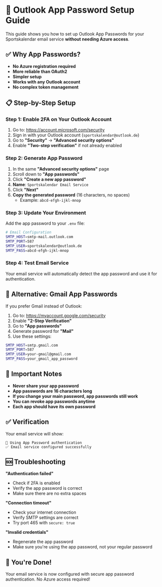 # 🔐 Outlook App Password Setup Guide

This guide shows you how to set up Outlook App Passwords for your Sportskalendar email service **without needing Azure access**.

## ✅ Why App Passwords?

- **No Azure registration required**
- **More reliable than OAuth2**
- **Simpler setup**
- **Works with any Outlook account**
- **No complex token management**

## 📋 Step-by-Step Setup

### Step 1: Enable 2FA on Your Outlook Account

1. Go to: https://account.microsoft.com/security
2. Sign in with your Outlook account (`sportskalendar@outlook.de`)
3. Go to **"Security"** → **"Advanced security options"**
4. Enable **"Two-step verification"** if not already enabled

### Step 2: Generate App Password

1. In the same **"Advanced security options"** page
2. Scroll down to **"App passwords"**
3. Click **"Create a new app password"**
4. **Name**: `Sportskalendar Email Service`
5. Click **"Next"**
6. **Copy the generated password** (16 characters, no spaces)
   - Example: `abcd-efgh-ijkl-mnop`

### Step 3: Update Your Environment

Add the app password to your `.env` file:

```bash
# Email Configuration
SMTP_HOST=smtp-mail.outlook.com
SMTP_PORT=587
SMTP_USER=sportskalendar@outlook.de
SMTP_PASS=abcd-efgh-ijkl-mnop
```

### Step 4: Test Email Service

Your email service will automatically detect the app password and use it for authentication.

## 🔧 Alternative: Gmail App Passwords

If you prefer Gmail instead of Outlook:

1. Go to: https://myaccount.google.com/security
2. Enable **"2-Step Verification"**
3. Go to **"App passwords"**
4. Generate password for **"Mail"**
5. Use these settings:

```bash
SMTP_HOST=smtp.gmail.com
SMTP_PORT=587
SMTP_USER=your-gmail@gmail.com
SMTP_PASS=your_gmail_app_password
```

## 🚨 Important Notes

- **Never share your app password**
- **App passwords are 16 characters long**
- **If you change your main password, app passwords still work**
- **You can revoke app passwords anytime**
- **Each app should have its own password**

## ✅ Verification

Your email service will show:
```
📧 Using App Password authentication
✅ Email service configured successfully
```

## 🆘 Troubleshooting

**"Authentication failed"**
- Check if 2FA is enabled
- Verify the app password is correct
- Make sure there are no extra spaces

**"Connection timeout"**
- Check your internet connection
- Verify SMTP settings are correct
- Try port 465 with `secure: true`

**"Invalid credentials"**
- Regenerate the app password
- Make sure you're using the app password, not your regular password

## 🎉 You're Done!

Your email service is now configured with secure app password authentication. No Azure access required!
